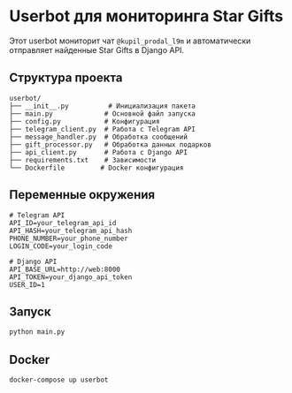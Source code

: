 # Userbot для мониторинга Star Gifts

Этот userbot мониторит чат `@kupil_prodal_l9m` и автоматически отправляет найденные Star Gifts в Django API.

## Структура проекта

```
userbot/
├── __init__.py          # Инициализация пакета
├── main.py             # Основной файл запуска
├── config.py           # Конфигурация
├── telegram_client.py  # Работа с Telegram API
├── message_handler.py  # Обработка сообщений
├── gift_processor.py   # Обработка данных подарков
├── api_client.py       # Работа с Django API
├── requirements.txt    # Зависимости
└── Dockerfile         # Docker конфигурация
```

## Переменные окружения

```env
# Telegram API
API_ID=your_telegram_api_id
API_HASH=your_telegram_api_hash
PHONE_NUMBER=your_phone_number
LOGIN_CODE=your_login_code

# Django API
API_BASE_URL=http://web:8000
API_TOKEN=your_django_api_token
USER_ID=1
```

## Запуск

```bash
python main.py
```

## Docker

```bash
docker-compose up userbot
```
